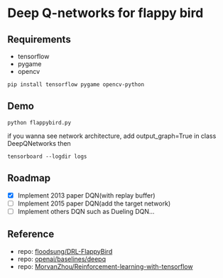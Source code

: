 # Deep Q-networks for flappy bird

## Requirements
- tensorflow
- pygame
- opencv
``` shell
pip install tensorflow pygame opencv-python
```
## Demo
``` shell
python flappybird.py
```
if you wanna see network architecture, add output_graph=True in class DeepQNetworks then
``` shell
tensorboard --logdir logs
```
## Roadmap
- [x] Implement 2013 paper DQN(with replay buffer)
- [ ] Implement 2015 paper DQN(add the target network)
- [ ] Implement others DQN such as Dueling DQN...
## Reference
- repo: [floodsung/DRL-FlappyBird](https://github.com/floodsung/DRL-FlappyBird)
- repo: [openai/baselines/deepq](https://github.com/openai/baselines/tree/master/baselines/deepq)
- repo: [MorvanZhou/Reinforcement-learning-with-tensorflow](https://github.com/MorvanZhou/Reinforcement-learning-with-tensorflow)